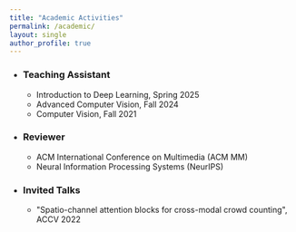 ```yaml
---
title: "Academic Activities"
permalink: /academic/
layout: single
author_profile: true
---
```


- ### Teaching Assistant  
  - Introduction to Deep Learning, Spring 2025 
  - Advanced Computer Vision, Fall 2024
  - Computer Vision, Fall 2021
    
- ### Reviewer
  - ACM International Conference on Multimedia (ACM MM) 
  - Neural Information Processing Systems (NeurIPS)
    
- ### Invited Talks
  - "Spatio-channel attention blocks for cross-modal crowd counting", ACCV 2022
